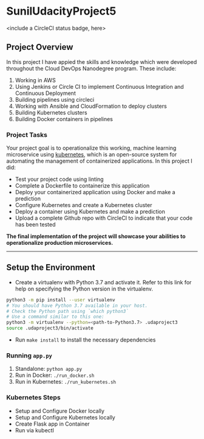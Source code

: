 # SunilUdacityProject5
<include a CircleCI status badge, here>

## Project Overview

In this project I have appied the skills and knowledge which were developed throughout the Cloud DevOps Nanodegree program. These include:

1. Working in AWS
2. Using Jenkins or Circle CI to implement Continuous Integration and Continuous Deployment
3. Building pipelines using circleci
4. Working with Ansible and CloudFormation to deploy clusters
5. Building Kubernetes clusters
6. Building Docker containers in pipelines

### Project Tasks

Your project goal is to operationalize this working, machine learning microservice using [kubernetes](https://kubernetes.io/), which is an open-source system for automating the management of containerized applications. In this project I did:
* Test your project code using linting
* Complete a Dockerfile to containerize this application
* Deploy your containerized application using Docker and make a prediction
* Configure Kubernetes and create a Kubernetes cluster
* Deploy a container using Kubernetes and make a prediction
* Upload a complete Github repo with CircleCI to indicate that your code has been tested


**The final implementation of the project will showcase your abilities to operationalize production microservices.**

---

## Setup the Environment

* Create a virtualenv with Python 3.7 and activate it. Refer to this link for help on specifying the Python version in the virtualenv. 
```bash
python3 -m pip install --user virtualenv
# You should have Python 3.7 available in your host. 
# Check the Python path using `which python3`
# Use a command similar to this one:
python3 -m virtualenv --python=<path-to-Python3.7> .udaproject3
source .udaproject3/bin/activate
```
* Run `make install` to install the necessary dependencies

### Running `app.py`

1. Standalone:  `python app.py`
2. Run in Docker:  `./run_docker.sh`
3. Run in Kubernetes:  `./run_kubernetes.sh`

### Kubernetes Steps

* Setup and Configure Docker locally
* Setup and Configure Kubernetes locally
* Create Flask app in Container
* Run via kubectl
